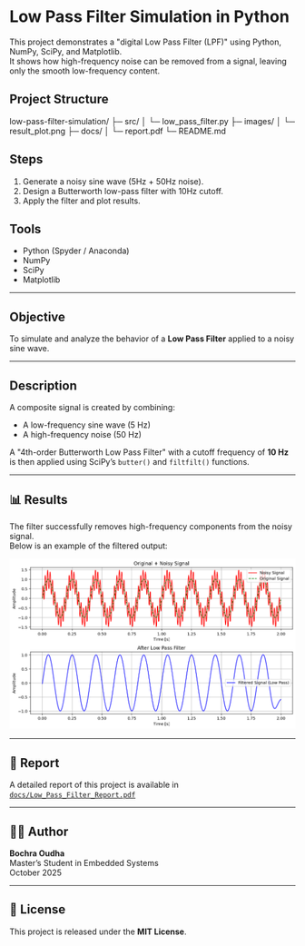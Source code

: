 # Low Pass Filter Simulation in Python

This project demonstrates a "digital Low Pass Filter (LPF)" using Python, NumPy, SciPy, and Matplotlib.  
It shows how high-frequency noise can be removed from a signal, leaving only the smooth low-frequency content.


## Project Structure
  

low-pass-filter-simulation/
├─ src/
│ └─ low_pass_filter.py
├─ images/
│ └─ result_plot.png
├─ docs/
│ └─ report.pdf
└─ README.md


## Steps
1. Generate a noisy sine wave (5Hz + 50Hz noise).
2. Design a Butterworth low-pass filter with 10Hz cutoff.
3. Apply the filter and plot results.

## Tools
- Python (Spyder / Anaconda)
- NumPy
- SciPy
- Matplotlib

---

##  Objective
To simulate and analyze the behavior of a **Low Pass Filter** applied to a noisy sine wave.

---

##  Description
A composite signal is created by combining:
- A low-frequency sine wave (5 Hz)
- A high-frequency noise (50 Hz)

A "4th-order Butterworth Low Pass Filter" with a cutoff frequency of **10 Hz** is then applied using SciPy’s `butter()` and `filtfilt()` functions.

---

## 📊 Results
The filter successfully removes high-frequency components from the noisy signal.  
Below is an example of the filtered output:

![Filtered Signal](images/result_plot.png)

---

## 🧾 Report
A detailed report of this project is available in  
[`docs/Low_Pass_Filter_Report.pdf`](docs/Low_Pass_Filter_Report.pdf)

---

## 👩‍💻 Author
**Bochra Oudha**  
Master’s Student in Embedded Systems  
October 2025

---

## 📜 License
This project is released under the **MIT License**.

